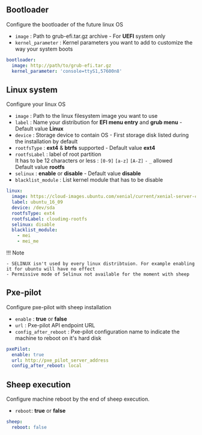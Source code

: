 ## Bootloader

Configure the bootloader of the future linux OS

* `image` : Path to grub-efi.tar.gz archive - For **UEFI** system only
* `kernel_parameter` : Kernel parameters you want to add to customize the way your system boots

```yaml
bootloader:
  image: http://path/to/grub-efi.tar.gz
  kernel_parameter: 'console=ttyS1,57600n8'

```

## Linux system

Configure your linux OS

* `image` : Path to the linux filesystem image you want to use
* `label` : Name your distribution for **EFI menu entry** and **grub menu** - Default value **Linux**
* `device` : Storage device to contain OS - First storage disk listed during the installation by default
* `rootfsType` : **ext4** & **btrfs** supported - Default value **ext4**
* `rootfsLabel` : label of root partition   
 It has to be 12 characters or less : `[0-9]`  `[a-z]` `[A-Z]` `-`  `_` allowed   
 Default value **rootfs**
* `selinux` : **enable** or **disable** - Default value **disable**
* `blacklist_module` : List kernel module that has to be disable

```yaml
linux:
  image: https://cloud-images.ubuntu.com/xenial/current/xenial-server-cloudimg-amd64-disk1.img
  label: ubuntu_16_09
  device: /dev/sda
  rootfsType: ext4
  rootfsLabel: cloudimg-rootfs
  selinux: disable
  blacklist_module:
    - mei
    - mei_me

```

!!! Note

    - SELINUX isn't used by every linux distribtuion. For example enabling it for ubuntu will have no effect
    - Permissive mode of Selinux not available for the moment with sheep

## Pxe-pilot

Configure pxe-pilot with sheep installation

* `enable` : **true** or **false**
* `url` : Pxe-pilot API endpoint URL
* `config_after_reboot` : Pxe-pilot configuration name to indicate the machine to reboot on it's hard disk

```yaml
pxePilot:
  enable: true
  url: http://pxe_pilot_server_address
  config_after_reboot: local

```

## Sheep execution

Configure machine reboot by the end of sheep execution.

* `reboot`: **true** or **false**

```yaml
sheep:
  reboot: false
```

